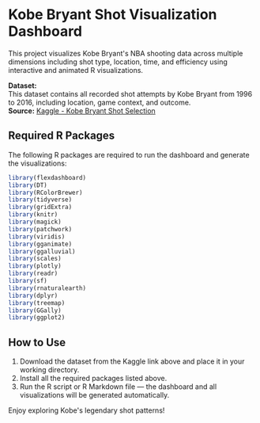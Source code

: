 # Kobe Bryant Shot Visualization Dashboard

This project visualizes Kobe Bryant's NBA shooting data across multiple dimensions including shot type, location, time, and efficiency using interactive and animated R visualizations.

**Dataset:**  
This dataset contains all recorded shot attempts by Kobe Bryant from 1996 to 2016, including location, game context, and outcome.  
**Source:** [Kaggle - Kobe Bryant Shot Selection](https://www.kaggle.com/competitions/kobe-bryant-shot-selection)

## Required R Packages

The following R packages are required to run the dashboard and generate the visualizations:

```r
library(flexdashboard)
library(DT)
library(RColorBrewer)
library(tidyverse)
library(gridExtra)
library(knitr)
library(magick)
library(patchwork) 
library(viridis) 
library(gganimate)
library(ggalluvial)
library(scales)
library(plotly)
library(readr)
library(sf)
library(rnaturalearth)
library(dplyr)
library(treemap)
library(GGally)
library(ggplot2)
```

## How to Use

1. Download the dataset from the Kaggle link above and place it in your working directory.
2. Install all the required packages listed above.
3. Run the R script or R Markdown file — the dashboard and all visualizations will be generated automatically.

Enjoy exploring Kobe's legendary shot patterns!
